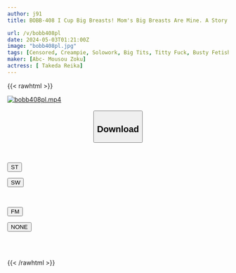 ```yaml
---
author: j91
title: BOBB-408 I Cup Big Breasts! Mom's Big Breasts Are Mine. A Story Where Reika's Mom Makes My Wishes Come True With Lots Of Love. Boin "Reika Takeda" Box 3

url: /v/bobb408pl
date: 2024-05-03T01:21:00Z
image: "bobb408pl.jpg"
tags: [Censored, Creampie, Solowork, Big Tits, Titty Fuck, Busty Fetish, Mother	]
maker: [Abc- Mousou Zoku]
actress: [ Takeda Reika]
---
```



{{< rawhtml >}}

<div class="video" data-videoid="M6dJdop2v6HmVxa">
    <a href="javascript:;">
        <img src="/v/bobb408pl/bobb408pl.jpg" width="WIDTH" height="HEIGHT" alt="bobb408pl.mp4" loading="lazy">
    </a>
</div>

<script type="text/javascript" src="https://j91.asia/asset/on-demand-st.js"></script>

<br>
  <link rel="stylesheet" href="https://j91.asia/asset/bs5.css">
  
  <center>
  <button class="btn btn-primary" type="button" data-bs-toggle="collapse" data-bs-target=".multi-collapse" aria-expanded="false" aria-controls="multiCollapseExample1 multiCollapseExample2"><h2>Download</h2></button></center>
</p>
<div class="row">
  <div class="col">
    <div class="collapse multi-collapse" id="multiCollapseExample1">
      <div class="card card-body">
	      	      <br>
<div class="buttons">  
<p><a href="https://streamtape.to/v/M6dJdop2v6HmVxa" target="_blank"><button class="btn-hover color-3"><i class="fa fa-download"></i> ST</button></a></p>
<p><a href="https://asnwish.com/897z3zre07pj" target="_blank"><button class="btn-hover color-2"><i class="fa fa-download"></i> SW</button></a></p></div>
    </div>
  </div>
</div>
  <div class="col">
    <div class="collapse multi-collapse" id="multiCollapseExample2">
      <div class="card card-body">
	      <br>
<div class="buttons">
<p><a href="https://filemoon.sx/d/v1si5swkq178"><button class="btn-hover color-8"><i class="fa fa-download"></i> FM</button></a></p>
<p><a href="javascript:;"><button class="btn-hover color-9"><i class="fa fa-download"></i> NONE</button></a></p></div>
<br><br>
      </div>
    </div>
  </div>
</div>

{{< /rawhtml >}}